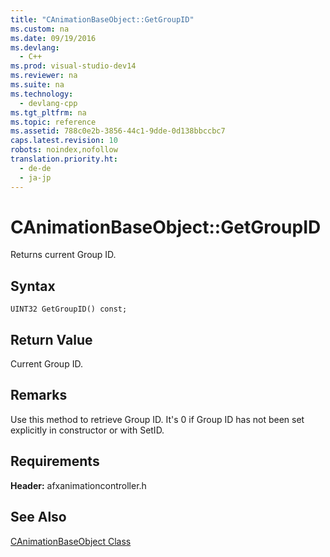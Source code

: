 ```yaml
---
title: "CAnimationBaseObject::GetGroupID"
ms.custom: na
ms.date: 09/19/2016
ms.devlang: 
  - C++
ms.prod: visual-studio-dev14
ms.reviewer: na
ms.suite: na
ms.technology: 
  - devlang-cpp
ms.tgt_pltfrm: na
ms.topic: reference
ms.assetid: 788c0e2b-3856-44c1-9dde-0d138bbccbc7
caps.latest.revision: 10
robots: noindex,nofollow
translation.priority.ht: 
  - de-de
  - ja-jp
---
```

# CAnimationBaseObject::GetGroupID
Returns current Group ID.  
  
## Syntax  
  
```  
UINT32 GetGroupID() const;  
```  
  
## Return Value  
 Current Group ID.  
  
## Remarks  
 Use this method to retrieve Group ID. It's 0 if Group ID has not been set explicitly in constructor or with SetID.  
  
## Requirements  
 **Header:** afxanimationcontroller.h  
  
## See Also  
 [CAnimationBaseObject Class](../vs140/CAnimationBaseObject-Class.md)